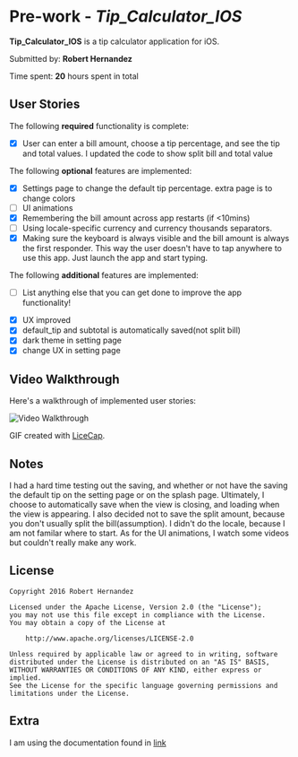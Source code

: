 # Pre-work - *Tip_Calculator_IOS*

**Tip_Calculator_IOS** is a tip calculator application for iOS.

Submitted by: **Robert Hernandez**

Time spent: **20** hours spent in total

## User Stories

The following **required** functionality is complete:
* [X] User can enter a bill amount, choose a tip percentage, and see the tip and total values.
I updated the code to show split bill and total value

The following **optional** features are implemented:
* [X] Settings page to change the default tip percentage.
extra page is to change colors
* [ ] UI animations
* [X] Remembering the bill amount across app restarts (if <10mins)
* [ ] Using locale-specific currency and currency thousands separators.
* [X] Making sure the keyboard is always visible and the bill amount is always the first responder. This way the user doesn't have to tap anywhere to use this app. Just launch the app and start typing.

The following **additional** features are implemented:

- [ ] List anything else that you can get done to improve the app functionality!
* [X] UX improved
* [X] default_tip and subtotal is automatically saved(not split bill)
* [X] dark theme in setting page
* [X] change UX in setting page
## Video Walkthrough

Here's a walkthrough of implemented user stories:

<img src='http://i.imgur.com/moNjLeA.gif' title='Video Walkthrough' width='' alt='Video Walkthrough' />

GIF created with [LiceCap](http://www.cockos.com/licecap/).

## Notes

I had a hard time testing out the saving, and whether or not have the saving the default
tip on the setting page or on the splash page. Ultimately, I choose to automatically save
when the view is closing, and loading when the view is appearing. I also decided
not to save the split amount, because you don't usually split the bill(assumption).
I didn't do the locale, because I am not familar where to start. As for the UI animations, I
watch some videos but couldn't really make any work.

## License

    Copyright 2016 Robert Hernandez

    Licensed under the Apache License, Version 2.0 (the "License");
    you may not use this file except in compliance with the License.
    You may obtain a copy of the License at

        http://www.apache.org/licenses/LICENSE-2.0

    Unless required by applicable law or agreed to in writing, software
    distributed under the License is distributed on an "AS IS" BASIS,
    WITHOUT WARRANTIES OR CONDITIONS OF ANY KIND, either express or implied.
    See the License for the specific language governing permissions and
    limitations under the License.

## Extra
I am using the documentation found in [link](https://courses.codepath.com/snippets/ios_university/prework_university.md)